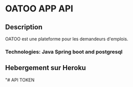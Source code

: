 # OATOO APP API

## Description

OATOO est une plateforme pour les demandeurs d'emplois.

### Technologies: Java Spring boot and postgresql

## Hebergement sur Heroku 
    
"# API TOKEN 
